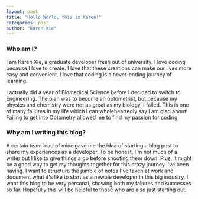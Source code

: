 ```yaml
---
layout: post
title: "Hello World, this is Karen!"
categories: post
author: "Karen Xie"
---
```


### Who am I?
I am Karen Xie, a graduate developer fresh out of university. I love coding because I love to create. I love that these creations can make our lives more easy and convenient. I love that coding is a never-ending journey of learning.

I actually did a year of Biomedical Science before I decided to switch to Engineering. The plan was to become an optometrist, but because my physics and chemistry were not as great as my biology, I failed. This is one of many failures in my life which I can wholeheartedly say I am glad about! Failing to get into Optometry allowed me to find my passion for coding.

### Why am I writing this blog?
A certain team lead of mine gave me the idea of starting a blog post to share my experiences as a developer. To be honest, I'm not much of a writer but I like to give things a go before shooting them down. Plus, it might be a good way to get my thoughts together for this crazy journey I've been having. I want to structure the jumble of notes I've taken at work and document what it's like to start as a newbie developer in this big industry. I want this blog to be very personal, showing both my failures and successes so far. Hopefully this will be helpful to those who are also just starting out.